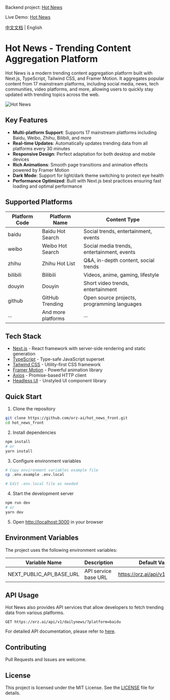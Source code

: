 Backend project: [Hot News](https://github.com/orz-ai/hot_news)

Live Demo: [Hot News](https://news.orz.ai/)

[中文文档](README.md) | English

# Hot News - Trending Content Aggregation Platform

Hot News is a modern trending content aggregation platform built with Next.js, TypeScript, Tailwind CSS, and Framer Motion. It aggregates popular content from 17 mainstream platforms, including social media, news, tech communities, video platforms, and more, allowing users to quickly stay updated with trending topics across the web.

![Hot News](https://orz.ai/wp-content/uploads/2025/09/1759164896-Snipaste_2025-09-30_00-54-07.png)

## Key Features

- **Multi-platform Support**: Supports 17 mainstream platforms including Baidu, Weibo, Zhihu, Bilibili, and more
- **Real-time Updates**: Automatically updates trending data from all platforms every 30 minutes
- **Responsive Design**: Perfect adaptation for both desktop and mobile devices
- **Rich Animations**: Smooth page transitions and animation effects powered by Framer Motion
- **Dark Mode**: Support for light/dark theme switching to protect eye health
- **Performance Optimized**: Built with Next.js best practices ensuring fast loading and optimal performance

## Supported Platforms

| Platform Code | Platform Name      | Content Type                                |
| ------------- | ------------------ | ------------------------------------------- |
| baidu         | Baidu Hot Search   | Social trends, entertainment, events        |
| weibo         | Weibo Hot Search   | Social media trends, entertainment, events  |
| zhihu         | Zhihu Hot List     | Q&A, in-depth content, social trends        |
| bilibili      | Bilibili           | Videos, anime, gaming, lifestyle            |
| douyin        | Douyin             | Short video trends, entertainment           |
| github        | GitHub Trending    | Open source projects, programming languages |
| ...           | And more platforms | ...                                         |

## Tech Stack

- [Next.js](https://nextjs.org/) - React framework with server-side rendering and static generation
- [TypeScript](https://www.typescriptlang.org/) - Type-safe JavaScript superset
- [Tailwind CSS](https://tailwindcss.com/) - Utility-first CSS framework
- [Framer Motion](https://www.framer.com/motion/) - Powerful animation library
- [Axios](https://axios-http.com/) - Promise-based HTTP client
- [Headless UI](https://headlessui.dev/) - Unstyled UI component library

## Quick Start

1. Clone the repository

```bash
git clone https://github.com/orz-ai/hot_news_front.git
cd hot_news_front
```

2. Install dependencies

```bash
npm install
# or
yarn install
```

3. Configure environment variables

```bash
# Copy environment variables example file
cp .env.example .env.local

# Edit .env.local file as needed
```

4. Start the development server

```bash
npm run dev
# or
yarn dev
```

5. Open [http://localhost:3000](http://localhost:3000) in your browser

## Environment Variables

The project uses the following environment variables:

| Variable Name            | Description          | Default Value                    |
| ------------------------ | -------------------- | -------------------------------- |
| NEXT_PUBLIC_API_BASE_URL | API service base URL | https://orz.ai/api/v1/dailynews/ |

## API Usage

Hot News also provides API services that allow developers to fetch trending data from various platforms.

```shell
GET https://orz.ai/api/v1/dailynews/?platform=baidu
```

For detailed API documentation, please refer to [here](#).

## Contributing

Pull Requests and Issues are welcome.

## License

This project is licensed under the MIT License. See the [LICENSE](LICENSE) file for details.